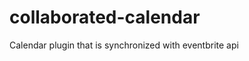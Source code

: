 collaborated-calendar
=====================

Calendar plugin that is synchronized with eventbrite api
